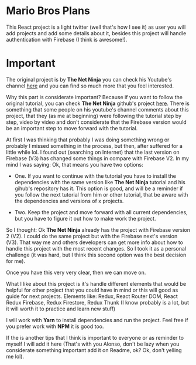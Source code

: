 # Mario Bros Plans

This React project is a light twitter (well that's how I see it) as user you will add projects and add some details about it, besides this project will handle authentication with Firebase (I think is awesome!).

# Important

The original project is by **The Net Ninja** you can check his Youtube's channel [here](https://www.youtube.com/channel/UCW5YeuERMmlnqo4oq8vwUpg) and you can find so much more that you feel interested.

Why this part is considerate important? Because if you want to follow the original tutorial, you can check **The Net Ninja** github's project [here](https://github.com/iamshaunjp/React-Redux-Firebase-App). There is something that some people on his youtube's channel comments about this project, that they (as me at beginning) were following the tutorial step by step, video by video and don't considerate that the Firebase version would be an important step to move forward with the tutorial.

At first I was thinking that probably I was doing something wrong or probably I missed something in the process, but then, after suffered for a little while lol. I found out (searching on Internet) that the last version on Firebase (V3) has changed some things in compare with Firebase V2. In my mind I was saying: Ok, that means you have two options:

- One. If you want to continue with the tutorial you have to install the dependencies with the same version like **The Net Ninja** tutorial and his gihub's repository has it. This option is good, and will be a reminder if you follow the next tutorial from him or other tutorial, that be aware with the dependencies and versions of x projects.

- Two. Keep the project and move forward with all current dependencies, but you have to figure it out how to make work the project.

So I thought: Ok **The Net Ninja** already has the project with Firebase version 2 (V2). I could do the same project but with the Firebase next's version (V3). That way me and others developers can get more info about how to handle this project with the most recent changes. So I took it as a personal challenge (it was hard, but I think this second option was the best decision for me).

Once you have this very very clear, then we can move on.

What I like about this project is it's handle different elements that would be helpful for other project that you could have in mind or this will good as guide for next projects. Elements like: Redux, React Router DOM, React Redux Firebase, Redux Firestore, Redux Thunk (I know probably is a lot, but it will worth it to practice and learn new stuff)

I will work with **Yarn** to install dependencies and run the project. Feel free if you prefer work with **NPM** it is good too.

If the is another tips that I think is important to everyone or as reminder to myself I will add it here (That's with you Alonso, don't be lazy when you considerate something important add it on Readme, ok? Ok, don't yelling me lol).
